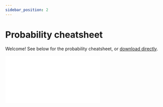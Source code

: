 ```yaml
---
sidebar_position: 2
---
```


# Probability cheatsheet

Welcome! See below for the probability cheatsheet, or [download directly](https://github.com/chg-training/chg-training-resources/blob/main/docs/statistical_modelling/images/probability_cheatsheet.pdf).

![img](./images/probability_cheatsheet.pdf)

